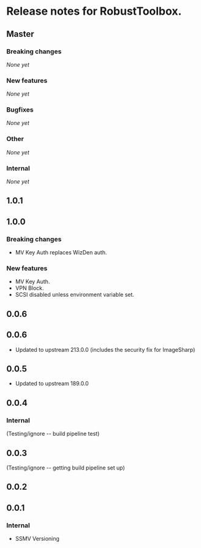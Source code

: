 # Release notes for RobustToolbox.

<!--
NOTE: automatically updated sometimes by version.py.
Don't change the format without looking at the script!
-->

<!--START TEMPLATE
## Master

### Breaking changes

*None yet*

### New features

*None yet*

### Bugfixes

*None yet*

### Other

*None yet*

### Internal

*None yet*


END TEMPLATE-->

## Master

### Breaking changes

*None yet*

### New features

*None yet*

### Bugfixes

*None yet*

### Other

*None yet*

### Internal

*None yet*


## 1.0.1


## 1.0.0

### Breaking changes

* MV Key Auth replaces WizDen auth.

### New features

* MV Key Auth.
* VPN Block.
* SCSI disabled unless environment variable set.


## 0.0.6


## 0.0.6

* Updated to upstream 213.0.0 (includes the security fix for ImageSharp)

## 0.0.5

* Updated to upstream 189.0.0


## 0.0.4

### Internal

(Testing/ignore -- build pipeline test)


## 0.0.3

(Testing/ignore -- getting build pipeline set up)

## 0.0.2


## 0.0.1

### Internal

* SSMV Versioning

